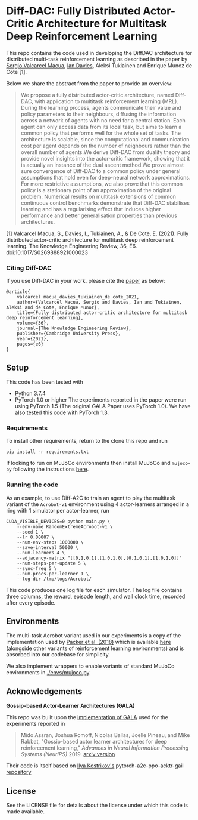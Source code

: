 # Diff-DAC: Fully Distributed Actor-Critic Architecture for Multitask Deep Reinforcement Learning
This repo contains the code used in developing the DiffDAC architecture for distributed multi-task reinforcement learning as described in the paper by [Sergio Valcarcel Macua](https://github.com/sergiovalmac), [Ian Davies](https://github.com/IanRDavies), Aleksi Tukiainen and Enrique Munoz de Cote \[1\].

Below we share the abstract from the paper to provide an overview:

> We propose a fully distributed actor-critic architecture, named Diff-DAC, with application to multitask reinforcement learning (MRL). During the learning process, agents communicate their value and policy parameters to their neighbours, diffusing the information across a network of agents with no need for a central station. Each agent can only access data from its local task, but aims to learn a common policy that performs well for the whole set of tasks. The architecture is scalable, since the computational and communication cost per agent depends on the number of neighbours rather than the overall number of agents.We derive Diff-DAC from duality theory and provide novel insights into the actor-critic framework, showing that it is actually an instance of the dual ascent method.We prove almost sure convergence of Diff-DAC to a common policy under general assumptions that hold even for deep-neural network approximations. For more restrictive assumptions, we also prove that this common policy is a stationary point of an approximation of the original problem. Numerical results on multitask extensions of common continuous control benchmarks demonstrate that Diff-DAC stabilises learning and has a regularising effect that induces higher performance and better generalisation properties than previous architectures.

\[1\] Valcarcel Macua, S., Davies, I., Tukiainen, A., & De Cote, E. (2021). Fully distributed actor-critic architecture for multitask deep reinforcement learning. The Knowledge Engineering Review, 36, E6. doi:10.1017/S0269888921000023

### Citing Diff-DAC
If you use Diff-DAC in your work, please cite the [paper](https://www.cambridge.org/core/journals/knowledge-engineering-review/article/abs/fully-distributed-actorcritic-architecture-for-multitask-deep-reinforcement-learning/39535DB407F9556985B4D6BA9639465C) as below:
```
@article{
    valcarcel macua_davies_tukiainen_de cote_2021, 
    author={Valcarcel Macua, Sergio and Davies, Ian and Tukiainen, Aleksi and de Cote, Enrique Munoz}, 
    title={Fully distributed actor-critic architecture for multitask deep reinforcement learning}, 
    volume={36}, 
    journal={The Knowledge Engineering Review}, 
    publisher={Cambridge University Press}, 
    year={2021}, 
    pages={e6}
}
```

## Setup
This code has been tested with
* Python 3.7.4
* PyTorch 1.0 or higher
The experiments reported in the paper were run using PyTorch 1.5 (The original GALA Paper uses PyTorch 1.0).
We have also tested this code with PyTorch 1.3.

### Requirements
To install other requirements, return to the clone this repo and run
```
pip install -r requirements.txt
```

If looking to run on MuJoCo environments then install MuJoCo and `mujoco-py` following the instructions
[here](https://github.com/openai/mujoco-py).

### Running the code
As an example, to use Diff-A2C to train an agent to play the multitask variant of the `Acrobot-v1`
environment using 4 actor-learners arranged in a ring with 1 simulator per actor-learner, run
```
CUDA_VISIBLE_DEVICES=0 python main.py \
    --env-name RandomExtremeAcrobot-v1 \
    --seed 1 \
    --lr 0.00007 \
    --num-env-steps 1000000 \
    --save-interval 50000 \
    --num-learners 4 \
    --adjacency-matrix "[[0,1,0,1],[1,0,1,0],[0,1,0,1],[1,0,1,0]]"
    --num-steps-per-update 5 \
    --sync-freq 5 \
    --num-procs-per-learner 1 \
    --log-dir /tmp/logs/Acrobot/
```

This code produces one log file for each simulator.
The log file contains three columns, the reward, episode length, and wall clock time, recorded after every episode.

## Environments
The multi-task Acrobot variant used in our experiments is a copy of the implementation used by
[Packer et al. (2018)](https://arxiv.org/abs/1810.12282) which is available [here](https://github.com/sunblaze-ucb/rl-generalization) (alongside other variants of reinforcement learning
 environments) and is absorbed into our codebase for simplicity.

We also implement wrappers to enable variants of standard MuJoCo environments in [./envs/mujoco.py](./envs/mujoco.py).


## Acknowledgements
**Gossip-based Actor-Learner Architectures (GALA)**

This repo was built upon the [implementation of GALA](https://github.com/facebookresearch/gala)
used for the experiments reported in
> Mido Assran, Joshua Romoff, Nicolas Ballas, Joelle Pineau, and Mike Rabbat, "Gossip-based actor learner architectures for deep reinforcement learning," *Advances in Neural Information Processing Systems (NeurIPS)* 2019. [arxiv version](https://arxiv.org/abs/1906.04585)

Their code is itself based on [Ilya Kostrikov's](https://github.com/ikostrikov) pytorch-a2c-ppo-acktr-gail [repository](https://github.com/ikostrikov/pytorch-a2c-ppo-acktr-gail)


## License
See the LICENSE file for details about the license under which this code is made available.

